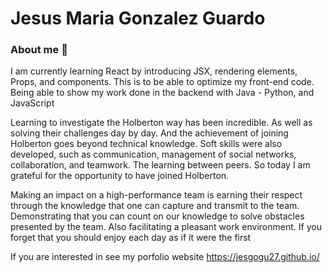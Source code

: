 # Jesus Maria Gonzalez Guardo

### About me 👋

I am currently learning React by introducing JSX, rendering elements, Props, and components. This is to be able to optimize my front-end code. Being able to show my work done in the backend with Java - Python, and JavaScript

Learning to investigate the Holberton way has been incredible. As well as solving their challenges day by day. And the achievement of joining Holberton goes beyond technical knowledge. Soft skills were also developed, such as communication, management of social networks, collaboration, and teamwork. The learning between peers. So today I am grateful for the opportunity to have joined Holberton.

Making an impact on a high-performance team is earning their respect through the knowledge that one can capture and transmit to the team. Demonstrating that you can count on our knowledge to solve obstacles presented by the team. Also facilitating a pleasant work environment. If you forget that you should enjoy each day as if it were the first

If you are interested in see my porfolio website <a name = "Personal Website"> https://jesgogu27.github.io/</a>


<!--
**jesgogu27/jesgogu27** is a ✨ _special_ ✨ repository because its `README.md` (this file) appears on your GitHub profile.

Here are some ideas to get you started:

- 🔭 I’m currently working on Java, Python, JavaScript, HTML5, CSS3
- 🌱 I’m currently learning React, Tailwind 
- 👯 I’m looking to collaborate on any proyect where I can to developer my skills
- 🤔 I’m looking for help with Angular
- 💬 Ask me about ...
- 📫 How to reach me: ...
- 😄 Pronouns: ...
- ⚡ Fun fact: ...
-->

